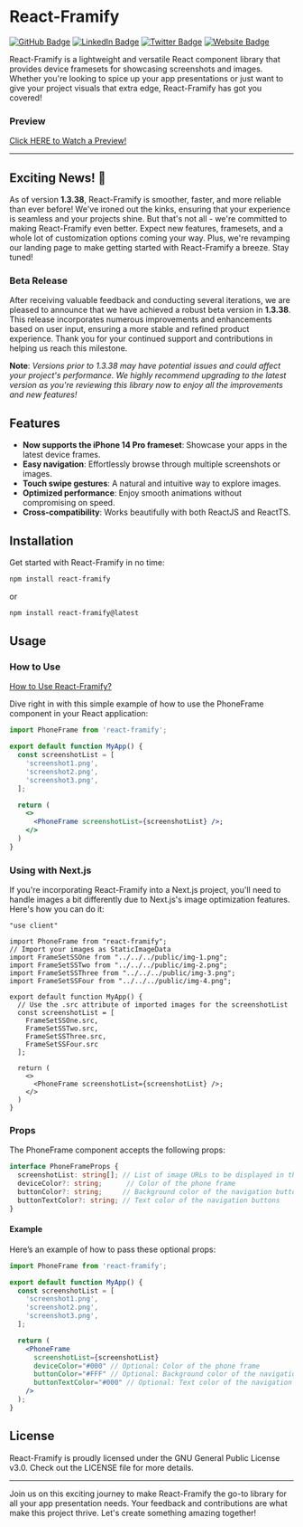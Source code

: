 # React-Framify

[![GitHub Badge](https://img.shields.io/badge/GitHub-100000?style=for-the-badge&logo=github&logoColor=white)](https://github.com/CodeNKoffee)
[![LinkedIn Badge](https://img.shields.io/badge/LinkedIn-0077B5?style=for-the-badge&logo=linkedin&logoColor=white)](https://linkedin.com/in/h4temsoliman)
[![Twitter Badge](https://img.shields.io/badge/Twitter-1DA1F2?style=for-the-badge&logo=twitter&logoColor=white)](https://twitter.com/h4temsoliman)
[![Website Badge](https://img.shields.io/badge/website-000000?style=for-the-badge&logo=About.me&logoColor=white)](https://hatemsoliman.dev)

React-Framify is a lightweight and versatile React component library that provides device framesets for showcasing screenshots and images. Whether you're looking to spice up your app presentations or just want to give your project visuals that extra edge, React-Framify has got you covered!

### Preview

[Click HERE to Watch a Preview!](https://youtu.be/sOgKJdNeMuM?si=90OQjd0lp9-0LaiD)

---

## Exciting News! 🎉

As of version **1.3.38**, React-Framify is smoother, faster, and more reliable than ever before! We've ironed out the kinks, ensuring that your experience is seamless and your projects shine. But that's not all - we're committed to making React-Framify even better. Expect new features, framesets, and a whole lot of customization options coming your way. Plus, we're revamping our landing page to make getting started with React-Framify a breeze. Stay tuned!

### Beta Release

After receiving valuable feedback and conducting several iterations, we are pleased to announce that we have achieved a robust beta version in **1.3.38**. This release incorporates numerous improvements and enhancements based on user input, ensuring a more stable and refined product experience. Thank you for your continued support and contributions in helping us reach this milestone.

**Note**: _Versions prior to 1.3.38 may have potential issues and could affect your project's performance. We highly recommend upgrading to the latest version as you're reviewing this library now to enjoy all the improvements and new features!_

## Features

- **Now supports the iPhone 14 Pro frameset**: Showcase your apps in the latest device frames.
- **Easy navigation**: Effortlessly browse through multiple screenshots or images.
- **Touch swipe gestures**: A natural and intuitive way to explore images.
- **Optimized performance**: Enjoy smooth animations without compromising on speed.
- **Cross-compatibility**: Works beautifully with both ReactJS and ReactTS.

## Installation

Get started with React-Framify in no time:

```bash
npm install react-framify
```

or

```bash
npm install react-framify@latest
```

## Usage

### How to Use

[How to Use React-Framify?](https://youtu.be/8VcSHI2qlkQ)

Dive right in with this simple example of how to use the PhoneFrame component in your React application:

```jsx
import PhoneFrame from 'react-framify';

export default function MyApp() {
  const screenshotList = [
    'screenshot1.png',
    'screenshot2.png',
    'screenshot3.png',
  ];

  return (
    <>
      <PhoneFrame screenshotList={screenshotList} />;
    </>
  )
}
```

### Using with Next.js

If you're incorporating React-Framify into a Next.js project, you'll need to handle images a bit differently due to Next.js's image optimization features. Here's how you can do it:

```tsx
"use client"

import PhoneFrame from "react-framify";
// Import your images as StaticImageData
import FrameSetSSOne from "../../../public/img-1.png";
import FrameSetSSTwo from "../../../public/img-2.png";
import FrameSetSSThree from "../../../public/img-3.png";
import FrameSetSSFour from "../../../public/img-4.png";

export default function MyApp() {
  // Use the .src attribute of imported images for the screenshotList
  const screenshotList = [
    FrameSetSSOne.src,
    FrameSetSSTwo.src,
    FrameSetSSThree.src,
    FrameSetSSFour.src
  ];

  return (
    <>
      <PhoneFrame screenshotList={screenshotList} />;
    </>
  )
}
```

### Props

The PhoneFrame component accepts the following props:

```typescript
interface PhoneFrameProps {
  screenshotList: string[]; // List of image URLs to be displayed in the phone frame
  deviceColor?: string;      // Color of the phone frame
  buttonColor?: string;     // Background color of the navigation buttons
  buttonTextColor?: string; // Text color of the navigation buttons
}
```

#### Example

Here’s an example of how to pass these optional props:

```jsx
import PhoneFrame from 'react-framify';

export default function MyApp() {
  const screenshotList = [
    'screenshot1.png',
    'screenshot2.png',
    'screenshot3.png',
  ];

  return (
    <PhoneFrame 
      screenshotList={screenshotList}
      deviceColor="#000" // Optional: Color of the phone frame
      buttonColor="#FFF" // Optional: Background color of the navigation buttons
      buttonTextColor="#000" // Optional: Text color of the navigation buttons
    />
  );
}
```

## License

React-Framify is proudly licensed under the GNU General Public License v3.0. Check out the LICENSE file for more details.

---

Join us on this exciting journey to make React-Framify the go-to library for all your app presentation needs. Your feedback and contributions are what make this project thrive. Let's create something amazing together!
